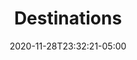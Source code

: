 ---
title: "Destinations"
date: 2020-11-28T23:32:21-05:00
draft: false
summary: "Places around the country"
featured_image: "/img/DCS_0848.JPG"
---